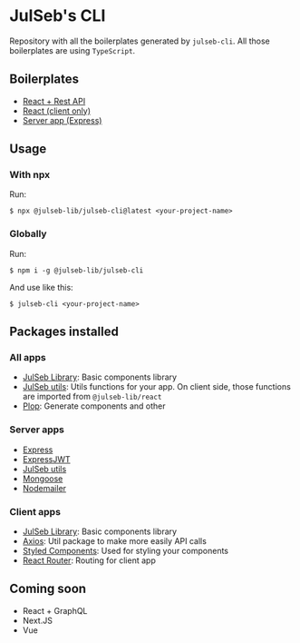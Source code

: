 # JulSeb's CLI

Repository with all the boilerplates generated by `julseb-cli`. All those boilerplates are using `TypeScript`.

## Boilerplates

-   [React + Rest API](https://github.com/JulSeb42/julseb-lib-boilerplate-fullstack)
-   [React (client only)](https://github.com/JulSeb42/julseb-lib-boilerplate-client)
-   [Server app (Express)](https://github.com/JulSeb42/julseb-lib-express-rest)

## Usage

### With npx

Run:

```shell
$ npx @julseb-lib/julseb-cli@latest <your-project-name>
```

### Globally

Run:

```shell
$ npm i -g @julseb-lib/julseb-cli
```

And use like this:

```shell
$ julseb-cli <your-project-name>
```

## Packages installed

### All apps

-   [JulSeb Library](https://julseb-lib-documentation.vercel.app/): Basic components library
-   [JulSeb utils](https://julseb-lib-documentation.vercel.app/helpers/utils): Utils functions for your app. On client side, those functions are imported from `@julseb-lib/react`
-   [Plop](https://plopjs.com/): Generate components and other

### Server apps

-   [Express](https://expressjs.com/)
-   [ExpressJWT](https://www.npmjs.com/package/express-jwt)
-   [JulSeb utils](https://www.npmjs.com/package/@julseb-lib/utils)
-   [Mongoose](https://mongoosejs.com/)
-   [Nodemailer](https://nodemailer.com/)

### Client apps

-   [JulSeb Library](https://julseb-lib-documentation.vercel.app/): Basic components library
-   [Axios](https://axios-http.com/docs/intro): Util package to make more easily API calls
-   [Styled Components](https://styled-components.com/): Used for styling your components
-   [React Router](https://reactrouter.com/en/main): Routing for client app

## Coming soon

-   React + GraphQL
-   Next.JS
-   Vue
